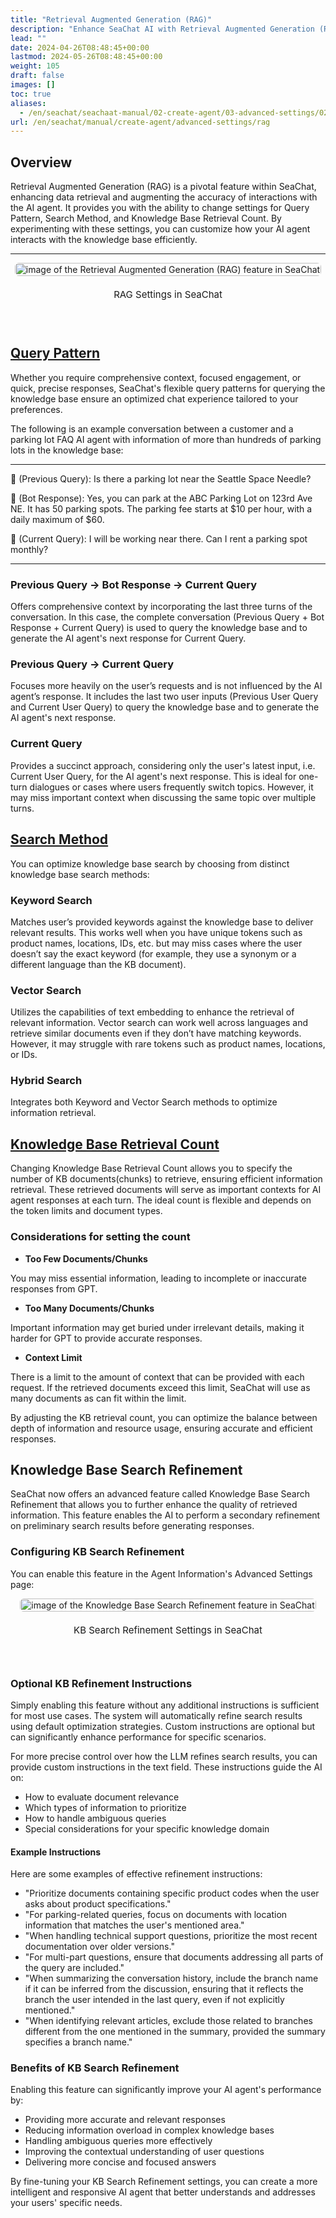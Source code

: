 ```yaml
---
title: "Retrieval Augmented Generation (RAG)"
description: "Enhance SeaChat AI with Retrieval Augmented Generation (RAG). Design query patterns to boost performance."
lead: ""
date: 2024-04-26T08:48:45+00:00
lastmod: 2024-05-26T08:48:45+00:00
weight: 105
draft: false
images: []
toc: true
aliases:
  - /en/seachat/seachaat-manual/02-create-agent/03-advanced-settings/02-retrieval-augmented-generation-rag
url: /en/seachat/manual/create-agent/advanced-settings/rag
---
```


## Overview

Retrieval Augmented Generation (RAG) is a pivotal feature within SeaChat, enhancing data retrieval and augmenting the accuracy of interactions with the AI agent. It provides you with the ability to change settings for Query Pattern, Search Method, and Knowledge Base Retrieval Count. By experimenting with these settings, you can customize how your AI agent interacts with the knowledge base efficiently.

---

<div style="display: flex; flex-direction: column; align-items: center;">
<div style="width: 100%; text-align: center; display: flex; flex-direction: column; align-items: center; justify-item: center">
    <a id="seachat-rag-ui" href="/images/seachat/en/agent-advanced-settings/rag-dashboard.png" target="_blank">
    <img width="100%" style="border-radius: 0.4rem; cursor: zoom-in;" src="/images/seachat/en/agent-advanced-settings/rag-dashboard.png" alt="image of the Retrieval Augmented Generation (RAG) feature in SeaChat">
    </a>
</div>
    <p style="margin-top: 20px; font-size: 15px">RAG Settings in SeaChat</p></p>
</div>

## [Query Pattern](#seachat-rag-ui)

Whether you require comprehensive context, focused engagement, or quick, precise responses, SeaChat's flexible query patterns for querying the knowledge base ensure an optimized chat experience tailored to your preferences.

The following is an example conversation between a customer and a parking lot FAQ AI agent with information of more than hundreds of parking lots in the knowledge base:

---

👨 (Previous Query): Is there a parking lot near the Seattle Space Needle?

🤖️ (Bot Response): Yes, you can park at the ABC Parking Lot on 123rd Ave NE. It has 50 parking spots. The parking fee starts at $10 per hour, with a daily maximum of $60.

👨 (Current Query): I will be working near there. Can I rent a parking spot monthly?

---

### Previous Query &#8594; Bot Response &#8594; Current Query

Offers comprehensive context by incorporating the last three turns of the conversation. In this case, the complete conversation (Previous Query + Bot Response + Current Query) is used to query the knowledge base and to generate the AI agent's next response for Current Query.

### Previous Query &#8594; Current Query

Focuses more heavily on the user’s requests and is not influenced by the AI agent’s response. It includes the last two user inputs (Previous User Query and Current User Query) to query the knowledge base and to generate the AI agent's next response.

### Current Query

Provides a succinct approach, considering only the user's latest input, i.e. Current User Query, for the AI agent's next response. This is ideal for one-turn dialogues or cases where users frequently switch topics. However, it may miss important context when discussing the same topic over multiple turns.

## [Search Method](#seachat-rag-ui)

You can optimize knowledge base search by choosing from distinct knowledge base search methods:

### Keyword Search

Matches user’s provided keywords against the knowledge base to deliver relevant results. This works well when you have unique tokens such as product names, locations, IDs, etc. but may miss cases where the user doesn’t say the exact keyword (for example, they use a synonym or a different language than the KB document).

### Vector Search

Utilizes the capabilities of text embedding to enhance the retrieval of relevant information. Vector search can work well across languages and retrieve similar documents even if they don’t have matching keywords. However, it may struggle with rare tokens such as product names, locations, or IDs.

### Hybrid Search

Integrates both Keyword and Vector Search methods to optimize information retrieval.

## [Knowledge Base Retrieval Count](#seachat-rag-ui)

Changing Knowledge Base Retrieval Count allows you to specify the number of KB documents(chunks) to retrieve, ensuring efficient information retrieval. These retrieved documents will serve as important contexts for AI agent responses at each turn. The ideal count is flexible and depends on the token limits and document types.

### Considerations for setting the count

- **Too Few Documents/Chunks**

You may miss essential information, leading to incomplete or inaccurate responses from GPT.

- **Too Many Documents/Chunks**

Important information may get buried under irrelevant details, making it harder for GPT to provide accurate responses.

- **Context Limit**

There is a limit to the amount of context that can be provided with each request. If the retrieved documents exceed this limit, SeaChat will use as many documents as can fit within the limit.

By adjusting the KB retrieval count, you can optimize the balance between depth of information and resource usage, ensuring accurate and efficient responses.

## Knowledge Base Search Refinement

SeaChat now offers an advanced feature called Knowledge Base Search Refinement that allows you to further enhance the quality of retrieved information. This feature enables the AI to perform a secondary refinement on preliminary search results before generating responses.

### Configuring KB Search Refinement

You can enable this feature in the Agent Information's Advanced Settings page:

<div style="display: flex; flex-direction: column; align-items: center;">
<div style="width: 100%; text-align: center; display: flex; flex-direction: column; align-items: center; justify-item: center">
    <a id="seachat-kb-refinement" href="/images/seachat/en/agent-advanced-settings/kb-refinement.png" target="_blank">
    <img width="100%" style="border-radius: 0.4rem; cursor: zoom-in;" src="/images/seachat/en/agent-advanced-settings/kb-refinement.png" alt="image of the Knowledge Base Search Refinement feature in SeaChat">
    </a>
</div>
    <p style="margin-top: 20px; font-size: 15px">KB Search Refinement Settings in SeaChat</p></p>
</div>

### Optional KB Refinement Instructions

Simply enabling this feature without any additional instructions is sufficient for most use cases. The system will automatically refine search results using default optimization strategies. Custom instructions are optional but can significantly enhance performance for specific scenarios.

For more precise control over how the LLM refines search results, you can provide custom instructions in the text field. These instructions guide the AI on:

- How to evaluate document relevance
- Which types of information to prioritize
- How to handle ambiguous queries
- Special considerations for your specific knowledge domain

#### Example Instructions

Here are some examples of effective refinement instructions:

- "Prioritize documents containing specific product codes when the user asks about product specifications."
- "For parking-related queries, focus on documents with location information that matches the user's mentioned area."
- "When handling technical support questions, prioritize the most recent documentation over older versions."
- "For multi-part questions, ensure that documents addressing all parts of the query are included."
- "When summarizing the conversation history, include the branch name if it can be inferred from the discussion, ensuring that it reflects the branch the user intended in the last query, even if not explicitly mentioned."
- "When identifying relevant articles, exclude those related to branches different from the one mentioned in the summary, provided the summary specifies a branch name."

### Benefits of KB Search Refinement

Enabling this feature can significantly improve your AI agent's performance by:

- Providing more accurate and relevant responses
- Reducing information overload in complex knowledge bases
- Handling ambiguous queries more effectively
- Improving the contextual understanding of user questions
- Delivering more concise and focused answers

By fine-tuning your KB Search Refinement settings, you can create a more intelligent and responsive AI agent that better understands and addresses your users' specific needs.
